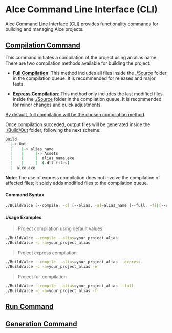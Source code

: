# Alce Command Line Interface (CLI)

Alce Command Line Interface (CLI) provides functionality commands for building and managing Alce projects.

## <ins>Compilation Command</ins>

This command initiates a compilation of the project using an alias name. There are two compilation methods available for building the project:

* <ins>__Full Compilation__</ins>: This method includes all files inside the <ins>./Source</ins> folder in the compilation queue. It is recommended for releases and major tests.
  
* <ins>__Express Compilation__</ins>: This method only includes the last modified files inside the <ins>./Source</ins> folder in the compilation queue. It is recommended for minor changes and quick adjustments.

<ins>By default, full compilation will be the chosen compilation method</ins>.

Once compilation succeded, output files will be generated inside the <ins>./Build/Out</ins> folder, following the next scheme:

```bash
Build
  |-> Out
  |    |-> alias_name
  |    |     |-> Assets 
  |    |     |  alias_name.exe
  |    |     |  (.dll files)
  |  alce.exe
```

__Note__: The use of express compilation does not involve the compilation of affected files; it solely adds modified files to the compilation queue.

#### Command Syntax
```bash
./Build/alce [--compile, -c] [--alias, -a]=alias_name [--full, -f]|[--express, -e]
```

#### Usage Examples

> Project compilation using default values:

```bash
./Build/alce --compile --alias=your_project_alias 
./Build/alce -c -a=your_project_alias
```

> Project express compilation

```bash
./Build/alce --compile --alias=your_project_alias --express
./Build/alce -c -a=your_project_alias -e
```

> Project full compilation

```bash
./Build/alce --compile --alias=your_project_alias --full
./Build/alce -c -a=your_project_alias -f
```

## <ins>Run Command</ins>


## <ins>Generation Command</ins>



